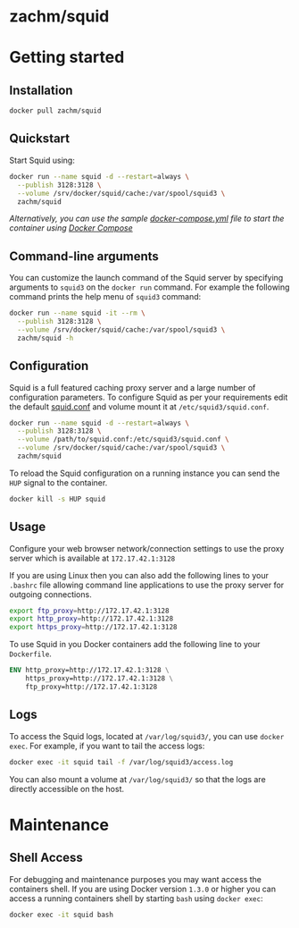 # zachm/squid

# Getting started

## Installation

```bash
docker pull zachm/squid
```

## Quickstart

Start Squid using:

```bash
docker run --name squid -d --restart=always \
  --publish 3128:3128 \
  --volume /srv/docker/squid/cache:/var/spool/squid3 \
  zachm/squid
```

*Alternatively, you can use the sample [docker-compose.yml](docker-compose.yml) file to start the container using [Docker Compose](https://docs.docker.com/compose/)*

## Command-line arguments

You can customize the launch command of the Squid server by specifying arguments to `squid3` on the `docker run` command. For example the following command prints the help menu of `squid3` command:

```bash
docker run --name squid -it --rm \
  --publish 3128:3128 \
  --volume /srv/docker/squid/cache:/var/spool/squid3 \
  zachm/squid -h
```

## Configuration

Squid is a full featured caching proxy server and a large number of configuration parameters. To configure Squid as per your requirements edit the default [squid.conf](squid.conf) and volume mount it at `/etc/squid3/squid.conf`.

```bash
docker run --name squid -d --restart=always \
  --publish 3128:3128 \
  --volume /path/to/squid.conf:/etc/squid3/squid.conf \
  --volume /srv/docker/squid/cache:/var/spool/squid3 \
  zachm/squid
```

To reload the Squid configuration on a running instance you can send the `HUP` signal to the container.

```bash
docker kill -s HUP squid
```

## Usage

Configure your web browser network/connection settings to use the proxy server which is available at `172.17.42.1:3128`

If you are using Linux then you can also add the following lines to your `.bashrc` file allowing command line applications to use the proxy server for outgoing connections.

```bash
export ftp_proxy=http://172.17.42.1:3128
export http_proxy=http://172.17.42.1:3128
export https_proxy=http://172.17.42.1:3128
```

To use Squid in you Docker containers add the following line to your `Dockerfile`.

```dockerfile
ENV http_proxy=http://172.17.42.1:3128 \
    https_proxy=http://172.17.42.1:3128 \
    ftp_proxy=http://172.17.42.1:3128
```

## Logs

To access the Squid logs, located at `/var/log/squid3/`, you can use `docker exec`. For example, if you want to tail the access logs:

```bash
docker exec -it squid tail -f /var/log/squid3/access.log
```

You can also mount a volume at `/var/log/squid3/` so that the logs are directly accessible on the host.

# Maintenance

## Shell Access

For debugging and maintenance purposes you may want access the containers shell. If you are using Docker version `1.3.0` or higher you can access a running containers shell by starting `bash` using `docker exec`:

```bash
docker exec -it squid bash
```